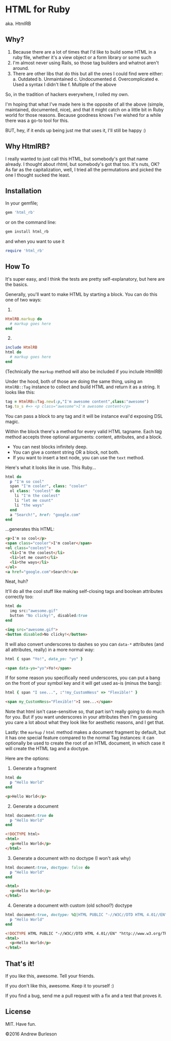 # HTML for Ruby
aka. HtmlRB

## Why?

1. Because there are a lot of times that I'd like to build some HTML in a ruby file,
whether it's a view object or a form library or some such
2. I'm almost never using Rails, so those tag builders and whatnot aren't around.
3. There are other libs that do this but all the ones I could find were either:
  a. Outdated
  b. Unmaintained
  c. Undocumented
  d. Overcomplicated
  e. Used a syntax I didn't like
  f. Multiple of the above

So, in the tradition of hackers everywhere, I rolled my own.

I'm hoping that what I've made here is the opposite of all the above (simple, maintained, documented, nice),
and that it might catch on a little bit in Ruby world for those reasons. Because goodness knows I've wished
for a while there was a go-to tool for this.

BUT, hey, if it ends up being just me that uses it, I'll still be happy :)

## Why HtmlRB?

I really wanted to just call this HTML, but somebody's got that name already. I thought about rhtml, but
somebody's got that too. It's nuts, OK? As far as the capitalization, well, I tried all the permutations
and picked the one I thought sucked the least.

## Installation

In your gemfile;

```ruby
gem 'html_rb'
```

or on the command line:

```bash
gem install html_rb
```

and when you want to use it

```ruby
require 'html_rb'
```

## How To

It's super easy, and I think the tests are pretty self-explanatory, but here are the basics.

Generally, you'll want to make HTML by starting a block. You can do this one of two ways:

1)

```ruby
HtmlRB.markup do
  # markup goes here
end
```

2)

```ruby
include HtmlRB
html do
  # markup goes here
end
```

(Technically the `markup` method will also be included if you include HtmlRB)

Under the hood, both of those are doing the same thing, using an `HtmlRB::Tag` instance
to collect and build HTML and return it as a string. It looks like this:

```ruby
tag = HtmlRB::Tag.new(:p,"I'm awesome content",class:"awesome")
tag.to_s #=> <p class="awesome">I'm awesome content</p>
```

You can pass a block to any tag and it will be instance eval'd exposing DSL magic.

Within the block there's a method for every valid HTML tagname. Each tag method accepts
three optional arguments: content, attributes, and a block.

- You can nest blocks infinitely deep.
- You can give a content string OR a block, not both.
- If you want to insert a text node, you can use the `text` method.

Here's what it looks like in use. This Ruby...

```ruby
html do
  p "I'm so cool"
  span "I'm cooler", class: "cooler"
  ol class: "coolest" do
    li "I'm the coolest"
    li "let me count"
    li "the ways"
  end
  a "Search!", href: "google.com"
end
```

...generates this HTML:

```html
<p>I'm so cool</p>
<span class="cooler">I'm cooler</span>
<ol class="coolest">
  <li>I'm the coolest</li>
  <li>let me count</li>
  <li>the ways</li>
</ol>
<a href="google.com">Search!</a>
```

Neat, huh?

It'll do all the cool stuff like making self-closing tags and boolean attributes correctly too:

```ruby
html do
  img src:"awesome.gif"
  button "No clicky!", disabled:true
end
```

```html
<img src="awesome.gif">
<button disabled>No clicky!</button>
```

It will also convert underscores to dashes so you can `data-*` attributes (and all attributes, really)
in a more normal way:

```ruby
html { span "Yo!", data_yo: "yo" }
```

```html
<span data-yo="yo">Yo!</span>
```

If for some reason you specifically need underscores, you can put a bang on the front of your symbol key
and it will get used as-is (minus the bang):

```ruby
html { span "I see...", :"!my_CustomNess" => "Flexible!" }
```

```html
<span my_CustomNess="Flexible!">I see...</span>
```

Note that html isn't case-sensitive so, that part isn't really going to do much for you. But if you want
underscores in your attributes then I'm guessing you care a lot about what they look like for aesthetic
reasons, and I get that.


Lastly: the `markup` / `html` method makes a document fragment by default,
but it has one special feature compared to the normal Tag instances:
it can optionally be used to create the root of an HTML document,
in which case it will create the HTML tag and a doctype.

Here are the options:


1) Generate a fragment

```ruby
html do
  p "Hello World"
end
```
```html
<p>Hello World</p>
```

2) Generate a document

```ruby
html document:true do
  p "Hello World"
end
```

```html
<!DOCTYPE html>
<html>
  <p>Hello World</p>
</html>
```

3) Generate a document with no doctype (I won't ask why)

```ruby
html document:true, doctype: false do
  p "Hello World"
end
```

```html
<html>
  <p>Hello World</p>
</html>
```

4) Generate a document with custom (old school?) doctype

```ruby
html document:true, doctype: %Q|HTML PUBLIC "-//W3C//DTD HTML 4.01//EN" "http://www.w3.org/TR/html4/strict.dtd"| do
  p "Hello World"
end
```

```html
<!DOCTYPE HTML PUBLIC "-//W3C//DTD HTML 4.01//EN" "http://www.w3.org/TR/html4/strict.dtd">
<html>
  <p>Hello World</p>
</html>
```

## That's it!

If you like this, awesome. Tell your friends.

If you don't like this, awesome. Keep it to yourself :)

If you find a bug, send me a pull request with a fix and a test that proves it.

## License

MIT. Have fun.

©2016 Andrew Burleson
